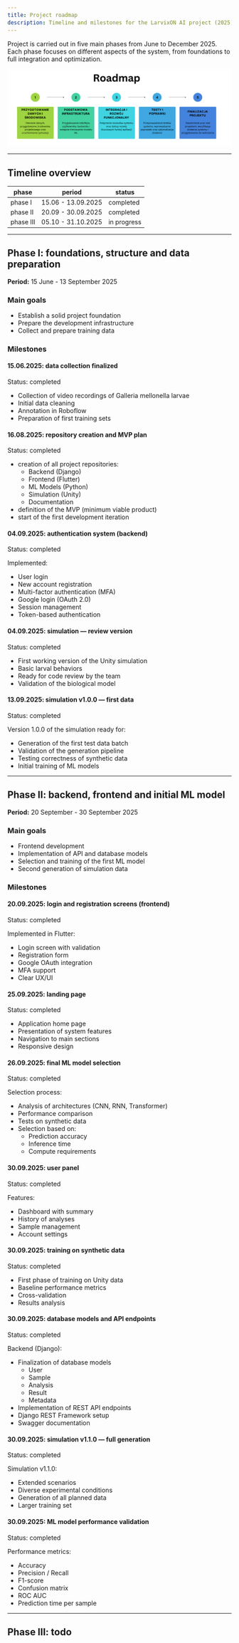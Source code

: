 ```yaml
---
title: Project roadmap
description: Timeline and milestones for the LarvixON AI project (2025)
---
```


Project is carried out in five main phases from June to December 2025. Each phase focuses on different aspects of the system, from foundations to full integration and optimization.

![Project timeline](../../../assets/roadmap/roadmap.png)

---

## Timeline overview

| phase     | period             | status      |
| --------- | ------------------ | ----------- |
| phase I   | 15.06 - 13.09.2025 | completed   |
| phase II  | 20.09 - 30.09.2025 | completed   |
| phase III | 05.10 - 31.10.2025 | in progress |

---

## Phase I: foundations, structure and data preparation

**Period:** 15 June - 13 September 2025

### Main goals

- Establish a solid project foundation
- Prepare the development infrastructure
- Collect and prepare training data

### Milestones

#### 15.06.2025: data collection finalized

Status: completed

- Collection of video recordings of Galleria mellonella larvae
- Initial data cleaning
- Annotation in Roboflow
- Preparation of first training sets

#### 16.08.2025: repository creation and MVP plan

Status: completed

- creation of all project repositories:
  - Backend (Django)
  - Frontend (Flutter)
  - ML Models (Python)
  - Simulation (Unity)
  - Documentation
- definition of the MVP (minimum viable product)
- start of the first development iteration

#### 04.09.2025: authentication system (backend)

Status: completed

Implemented:

- User login
- New account registration
- Multi-factor authentication (MFA)
- Google login (OAuth 2.0)
- Session management
- Token-based authentication

#### 04.09.2025: simulation — review version

Status: completed

- First working version of the Unity simulation
- Basic larval behaviors
- Ready for code review by the team
- Validation of the biological model

#### 13.09.2025: simulation v1.0.0 — first data

Status: completed

Version 1.0.0 of the simulation ready for:

- Generation of the first test data batch
- Validation of the generation pipeline
- Testing correctness of synthetic data
- Initial training of ML models

---

## Phase II: backend, frontend and initial ML model

**Period:** 20 September - 30 September 2025

<!-- markdownlint-disable MD024 -->

### Main goals

- Frontend development
- Implementation of API and database models
- Selection and training of the first ML model
- Second generation of simulation data

### Milestones

#### 20.09.2025: login and registration screens (frontend)

Status: completed

Implemented in Flutter:

- Login screen with validation
- Registration form
- Google OAuth integration
- MFA support
- Clear UX/UI

#### 25.09.2025: landing page

Status: completed

- Application home page
- Presentation of system features
- Navigation to main sections
- Responsive design

#### 26.09.2025: final ML model selection

Status: completed

Selection process:

- Analysis of architectures (CNN, RNN, Transformer)
- Performance comparison
- Tests on synthetic data
- Selection based on:
  - Prediction accuracy
  - Inference time
  - Compute requirements

#### 30.09.2025: user panel

Status: completed

Features:

- Dashboard with summary
- History of analyses
- Sample management
- Account settings

#### 30.09.2025: training on synthetic data

Status: completed

- First phase of training on Unity data
- Baseline performance metrics
- Cross-validation
- Results analysis

#### 30.09.2025: database models and API endpoints

Status: completed

Backend (Django):

- Finalization of database models
  - User
  - Sample
  - Analysis
  - Result
  - Metadata
- Implementation of REST API endpoints
- Django REST Framework setup
- Swagger documentation

#### 30.09.2025: simulation v1.1.0 — full generation

Status: completed

Simulation v1.1.0:

- Extended scenarios
- Diverse experimental conditions
- Generation of all planned data
- Larger training set

#### 30.09.2025: ML model performance validation

Status: completed

Performance metrics:

- Accuracy
- Precision / Recall
- F1-score
- Confusion matrix
- ROC AUC
- Prediction time per sample

---

## Phase III: todo

